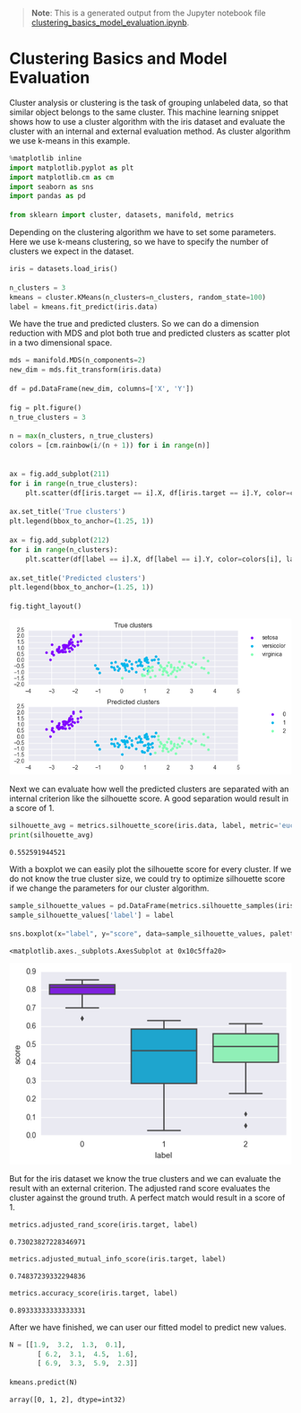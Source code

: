 >**Note**: This is a generated output from the Jupyter notebook file [clustering_basics_model_evaluation.ipynb](clustering_basics_model_evaluation.ipynb).

# Clustering Basics and Model Evaluation

Cluster analysis or clustering is the task of grouping unlabeled data, so that similar object belongs to the same cluster. This machine learning snippet shows how to use a cluster algorithm with the iris dataset and evaluate the cluster with an internal and external evaluation method. As cluster algorithm we use k-means in this example.


```python
%matplotlib inline
import matplotlib.pyplot as plt
import matplotlib.cm as cm
import seaborn as sns
import pandas as pd

from sklearn import cluster, datasets, manifold, metrics
```

Depending on the clustering algorithm we have to set some parameters. Here we use k-means clustering, so we have to specify the number of clusters we expect in the dataset.


```python
iris = datasets.load_iris()

n_clusters = 3
kmeans = cluster.KMeans(n_clusters=n_clusters, random_state=100)
label = kmeans.fit_predict(iris.data)
```

We have the true and predicted clusters. So we can do a dimension reduction with MDS and plot both true and predicted clusters as scatter plot in a two dimensional space.


```python
mds = manifold.MDS(n_components=2)
new_dim = mds.fit_transform(iris.data)

df = pd.DataFrame(new_dim, columns=['X', 'Y'])

fig = plt.figure()
n_true_clusters = 3

n = max(n_clusters, n_true_clusters)
colors = [cm.rainbow(i/(n + 1)) for i in range(n)]


ax = fig.add_subplot(211)
for i in range(n_true_clusters):
    plt.scatter(df[iris.target == i].X, df[iris.target == i].Y, color=colors[i], label=iris.target_names[i])

ax.set_title('True clusters')
plt.legend(bbox_to_anchor=(1.25, 1))

ax = fig.add_subplot(212)
for i in range(n_clusters):
    plt.scatter(df[label == i].X, df[label == i].Y, color=colors[i], label=i)

ax.set_title('Predicted clusters')
plt.legend(bbox_to_anchor=(1.25, 1))

fig.tight_layout()
```


    
![png](clustering_basics_model_evaluation_files/clustering_basics_model_evaluation_6_0.png)
    


Next we can evaluate how well the predicted clusters are separated with an internal criterion like the silhouette score. A good separation would result in a score of 1. 


```python
silhouette_avg = metrics.silhouette_score(iris.data, label, metric='euclidean')
print(silhouette_avg)
```

    0.552591944521


With a boxplot we can easily plot the silhouette score for every cluster. If we do not know the true cluster size, we could try to optimize silhouette score if we change the parameters for our cluster algorithm.


```python
sample_silhouette_values = pd.DataFrame(metrics.silhouette_samples(iris.data, label), columns=['score'])
sample_silhouette_values['label'] = label

sns.boxplot(x="label", y="score", data=sample_silhouette_values, palette=colors)
```




    <matplotlib.axes._subplots.AxesSubplot at 0x10c5ffa20>




    
![png](clustering_basics_model_evaluation_files/clustering_basics_model_evaluation_10_1.png)
    


But for the iris dataset we know the true clusters and we can evaluate the result with an external criterion. The adjusted rand score evaluates the cluster against the ground truth. A perfect match would result in a score of 1.


```python
metrics.adjusted_rand_score(iris.target, label)
```




    0.73023827228346971




```python
metrics.adjusted_mutual_info_score(iris.target, label)
```




    0.74837239332294836




```python
metrics.accuracy_score(iris.target, label)
```




    0.89333333333333331



After we have finished, we can user our fitted model to predict new values.


```python
N = [[1.9,  3.2,  1.3,  0.1],
       [ 6.2,  3.1,  4.5,  1.6],
       [ 6.9,  3.3,  5.9,  2.3]]

kmeans.predict(N)
```




    array([0, 1, 2], dtype=int32)
